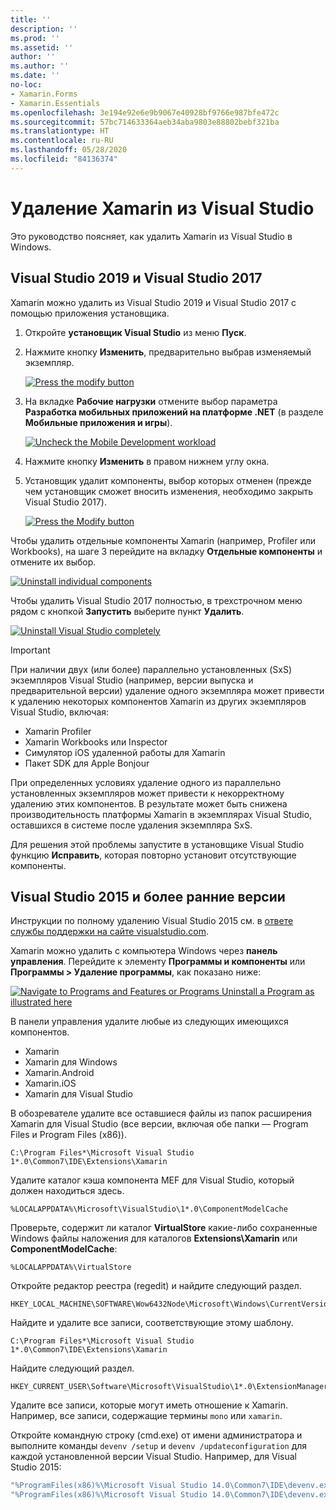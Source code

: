 ```yaml
---
title: ''
description: ''
ms.prod: ''
ms.assetid: ''
author: ''
ms.author: ''
ms.date: ''
no-loc:
- Xamarin.Forms
- Xamarin.Essentials
ms.openlocfilehash: 3e194e92e6e9b9067e40928bf9766e987bfe472c
ms.sourcegitcommit: 57bc714633364aeb34aba9803e88802bebf321ba
ms.translationtype: HT
ms.contentlocale: ru-RU
ms.lasthandoff: 05/28/2020
ms.locfileid: "84136374"
---
```

# <a name="uninstall-xamarin-from-visual-studio"></a>Удаление Xamarin из Visual Studio

Это руководство поясняет, как удалить Xamarin из Visual Studio в Windows.

<a name="uninstallvs2017" />

## <a name="visual-studio-2019-and-visual-studio-2017"></a>Visual Studio 2019 и Visual Studio 2017

Xamarin можно удалить из Visual Studio 2019 и Visual Studio 2017 с помощью приложения установщика.

1. Откройте **установщик Visual Studio** из меню **Пуск**.

2. Нажмите кнопку **Изменить**, предварительно выбрав изменяемый экземпляр.

    [![](uninstalling-xamarin-images/vs2017-02-sml.png "Press the modify button")](uninstalling-xamarin-images/vs2017-02.png#lightbox)

3. На вкладке **Рабочие нагрузки** отмените выбор параметра **Разработка мобильных приложений на платформе .NET** (в разделе **Мобильные приложения и игры**).

    [![](uninstalling-xamarin-images/vs2017-03-sml.png "Uncheck the Mobile Development workload")](uninstalling-xamarin-images/vs2017-03.png#lightbox)

4. Нажмите кнопку **Изменить** в правом нижнем углу окна.

5. Установщик удалит компоненты, выбор которых отменен (прежде чем установщик сможет вносить изменения, необходимо закрыть Visual Studio 2017).

    [![](uninstalling-xamarin-images/vs2017-04-sml.png "Press the Modify button")](uninstalling-xamarin-images/vs2017-04.png#lightbox)

Чтобы удалить отдельные компоненты Xamarin (например, Profiler или Workbooks), на шаге 3 перейдите на вкладку **Отдельные компоненты** и отмените их выбор.

[![](uninstalling-xamarin-images/vs2017-components-sml.png "Uninstall individual components")](uninstalling-xamarin-images/vs2017-components.png#lightbox)

Чтобы удалить Visual Studio 2017 полностью, в трехстрочном меню рядом с кнопкой **Запустить** выберите пункт **Удалить**.

[![](uninstalling-xamarin-images/vs2017-uninstall-sml.png "Uninstall Visual Studio completely")](uninstalling-xamarin-images/vs2017-uninstall.png#lightbox)

> [!IMPORTANT]
> При наличии двух (или более) параллельно установленных (SxS) экземпляров Visual Studio (например, версии выпуска и предварительной версии) удаление одного экземпляра может привести к удалению некоторых компонентов Xamarin из других экземпляров Visual Studio, включая:
>
> - Xamarin Profiler
> - Xamarin Workbooks или Inspector
> - Симулятор iOS удаленной работы для Xamarin
> - Пакет SDK для Apple Bonjour
>
> При определенных условиях удаление одного из параллельно установленных экземпляров может привести к некорректному удалению этих компонентов. В результате может быть снижена производительность платформы Xamarin в экземплярах Visual Studio, оставшихся в системе после удаления экземпляра SxS.
>
>Для решения этой проблемы запустите в установщике Visual Studio функцию **Исправить**, которая повторно установит отсутствующие компоненты.

<a name="uninstallvs2015"></a>

## <a name="visual-studio-2015-and-earlier"></a>Visual Studio 2015 и более ранние версии

Инструкции по полному удалению Visual Studio 2015 см. в [ответе службы поддержки на сайте visualstudio.com](https://visualstudio.microsoft.com/vs/support/vs2015/uninstall-visual-studio-2015/).

Xamarin можно удалить с компьютера Windows через **панель управления**. Перейдите к элементу **Программы и компоненты** или **Программы > Удаление программы**, как показано ниже:

 [![](uninstalling-xamarin-images/image3.png "Navigate to Programs and Features or Programs  Uninstall a Program as illustrated here")](uninstalling-xamarin-images/image3.png#lightbox)

В панели управления удалите любые из следующих имеющихся компонентов.

- Xamarin
- Xamarin для Windows
- Xamarin.Android
- Xamarin.iOS
- Xamarin для Visual Studio

В обозревателе удалите все оставшиеся файлы из папок расширения Xamarin для Visual Studio (все версии, включая обе папки — Program Files и Program Files (x86)).

```
C:\Program Files*\Microsoft Visual Studio 1*.0\Common7\IDE\Extensions\Xamarin
```

Удалите каталог кэша компонента MEF для Visual Studio, который должен находиться здесь.

```
%LOCALAPPDATA%\Microsoft\VisualStudio\1*.0\ComponentModelCache
```

Проверьте, содержит ли каталог **VirtualStore** какие-либо сохраненные Windows файлы наложения для каталогов **Extensions\Xamarin** или **ComponentModelCache**:

```
%LOCALAPPDATA%\VirtualStore
```

Откройте редактор реестра (regedit) и найдите следующий раздел.

```
HKEY_LOCAL_MACHINE\SOFTWARE\Wow6432Node\Microsoft\Windows\CurrentVersion\SharedDlls
```

Найдите и удалите все записи, соответствующие этому шаблону.

```
C:\Program Files*\Microsoft Visual Studio 1*.0\Common7\IDE\Extensions\Xamarin
```

Найдите следующий раздел.

```
HKEY_CURRENT_USER\Software\Microsoft\VisualStudio\1*.0\ExtensionManager\PendingDeletions
```

Удалите все записи, которые могут иметь отношение к Xamarin. Например, все записи, содержащие термины `mono` или `xamarin`.

Откройте командную строку (cmd.exe) от имени администратора и выполните команды `devenv /setup` и `devenv /updateconfiguration` для каждой установленной версии Visual Studio. Например, для Visual Studio 2015:

```cmd
"%ProgramFiles(x86)%\Microsoft Visual Studio 14.0\Common7\IDE\devenv.exe" /setup
"%ProgramFiles(x86)%\Microsoft Visual Studio 14.0\Common7\IDE\devenv.exe" /updateconfiguration
```
